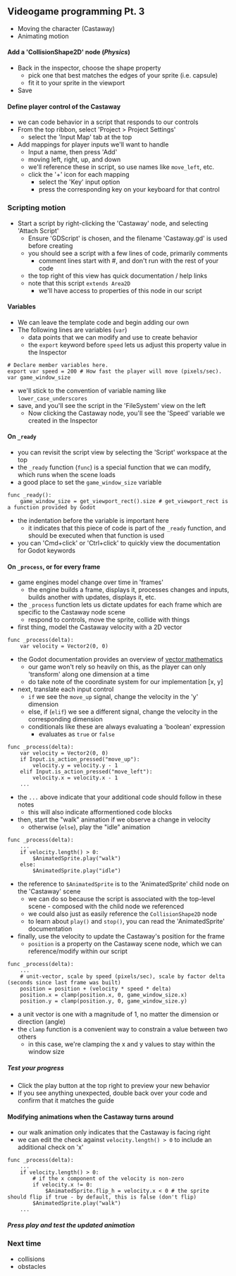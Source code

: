 ## Videogame programming Pt. 3
- Moving the character (Castaway)
- Animating motion

#### Add a 'CollisionShape2D' node (_Physics_)
- Back in the inspector, choose the shape property
  - pick one that best matches the edges of your sprite (i.e. capsule)
  - fit it to your sprite in the viewport
- Save

#### Define player control of the Castaway
- we can code behavior in a script that responds to our controls
- From the top ribbon, select 'Project > Project Settings'
  - select the 'Input Map' tab at the top
- Add mappings for player inputs we'll want to handle
  - Input a name, then press 'Add'
  - moving left, right, up, and down
  - we'll reference these in script, so use names like `move_left`, etc.
  - click the '+' icon for each mapping
	- select the 'Key' input option
	- press the corresponding key on your keyboard for that control

### Scripting motion
- Start a script by right-clicking the 'Castaway' node, and selecting 'Attach Script'
  - Ensure 'GDScript' is chosen, and the filename 'Castaway.gd' is used before creating
  - you should see a script with a few lines of code, primarily comments
    - comment lines start with \#, and don't run with the rest of your code
  - the top right of this view has quick documentation / help links
  - note that this script `extends Area2D`
	- we'll have access to properties of this node in our script

#### Variables
- We can leave the template code and begin adding our own
- The following lines are variables (`var`)
  - data points that we can modify and use to create behavior
  - the `export` keyword before `speed` lets us adjust this property value in the Inspector

```
# Declare member variables here.
export var speed = 200 # How fast the player will move (pixels/sec).
var game_window_size 
```
- we'll stick to the convention of variable naming like `lower_case_underscores`
- save, and you'll see the script in the 'FileSystem' view on the left
  - Now clicking the Castaway node, you'll see the 'Speed' variable we created in the Inspector

#### On `_ready`
- you can revisit the script view by selecting the 'Script' workspace at the top
- the `_ready` function (`func`) is a special function that we can modify, which runs when the scene loads
- a good place to set the `game_window_size` variable

```
func _ready():
	game_window_size = get_viewport_rect().size # get_viewport_rect is a function provided by Godot
```
- the indentation before the variable is important here
  - it indicates that this piece of code is part of the `_ready` function, and should be executed when that function is used
- you can 'Cmd+click' or 'Ctrl+click' to quickly view the documentation for Godot keywords

#### On `_process`, or for every frame
- game engines model change over time in 'frames'
  - the engine builds a frame, displays it, processes changes and inputs, builds another with updates, displays it, etc.
- the `_process` function lets us dictate updates for each frame which are specific to the Castaway node scene
  - respond to controls, move the sprite, collide with things
- first thing, model the Castaway velocity with a 2D vector

```
func _process(delta):
	var velocity = Vector2(0, 0)
```
- the Godot documentation provides an overview of [vector mathematics](https://docs.godotengine.org/en/stable/tutorials/math/vector_math.html#doc-vector-math)
  - our game won't rely so heavily on this, as the player can only 'transform' along one dimension at a time
  - do take note of the coordinate system for our implementation [x, y]
- next, translate each input control
  - `if` we see the `move_up` signal, change the velocity in the 'y' dimension
  - else, if (`elif`) we see a different signal, change the velocity in the corresponding dimension
  - conditionals like these are always evaluating a 'boolean' expression
    - evaluates as `true` or `false`

```
func _process(delta):
	var velocity = Vector2(0, 0)
	if Input.is_action_pressed("move_up"):
		velocity.y = velocity.y - 1
	elif Input.is_action_pressed("move_left"):
		velocity.x = velocity.x - 1
	...
```
- the `...` above indicate that your additional code should follow in these notes
  - this will also indicate afformentioned code blocks
- then, start the "walk" animation if we observe a change in velocity
  - otherwise (`else`), play the "idle" animation

```
func _process(delta):
	...
	if velocity.length() > 0:
		$AnimatedSprite.play("walk")
	else:
		$AnimatedSprite.play("idle")
```
- the reference to `$AnimatedSprite` is to the 'AnimatedSprite' child node on the 'Castaway' scene
  - we can do so because the script is associated with the top-level scene - composed with the child node we referenced
  - we could also just as easily reference the `CollisionShape2D` node
  - to learn about `play()` and `stop()`, you can read the 'AnimatedSprite' documentation
- finally, use the velocity to update the Castaway's position for the frame
  - `position` is a property on the Castaway scene node, which we can reference/modify within our script

```
func _process(delta):
	...
	# unit-vector, scale by speed (pixels/sec), scale by factor delta (seconds since last frame was built)
	position = position + (velocity * speed * delta)
	position.x = clamp(position.x, 0, game_window_size.x)
	position.y = clamp(position.y, 0, game_window_size.y)
```
- a unit vector is one with a magnitude of 1, no matter the dimension or direction (angle)
- the `clamp` function is a convenient way to constrain a value between two others
  - in this case, we're clamping the x and y values to stay within the window size

##### Test your progress
- Click the play button at the top right to preview your new behavior
- If you see anything unexpected, double back over your code and confirm that it matches the guide

#### Modifying animations when the Castaway turns around
- our walk animation only indicates that the Castaway is facing right
- we can edit the check against `velocity.length() > 0` to include an additional check on 'x'

```
func _process(delta):
	...
	if velocity.length() > 0:
		# if the x component of the velocity is non-zero
		if velocity.x != 0:
			$AnimatedSprite.flip_h = velocity.x < 0 # the sprite should flip if true - by default, this is false (don't flip)
		$AnimatedSprite.play("walk")
	...
```

##### Press play and test the updated animation

### Next time
- collisions
- obstacles
